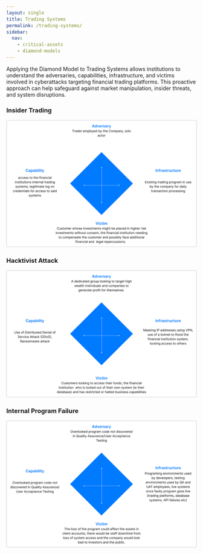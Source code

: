 ```yaml
---
layout: single
title: Trading Systems
permalink: /trading-systems/
sidebar:
  nav:
    - critical-assets
    - diamond-models
---
```

Applying the Diamond Model to Trading Systems allows institutions to understand the adversaries, capabilities, infrastructure, and victims involved in cyberattacks targeting financial trading platforms. This proactive approach can help safeguard against market manipulation, insider threats, and system disruptions.

### Insider Trading
![insider](/assets/Image-insidetrade.png)

### Hacktivist Attack
![insider](/assets/Image-hactivist.png)

### Internal Program Failure
![insider](/assets/Image-internalfailure.png)